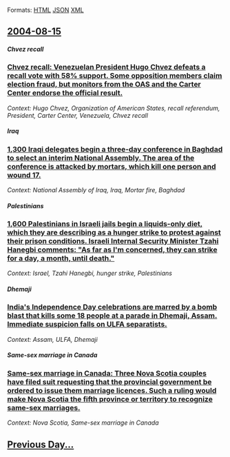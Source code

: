 
Formats: [HTML](2004/08/15/index.html)  [JSON](2004/08/15/index.json)  [XML](2004/08/15/index.xml)  

## [2004-08-15](/news/2004/08/15/index.md)

##### Chvez recall
### [ Chvez recall: Venezuelan President Hugo Chvez defeats a recall vote with 58% support. Some opposition members claim election fraud, but monitors from the OAS and the Carter Center endorse the official result. ](/news/2004/08/15/chavez-recall-venezuelan-president-hugo-chavez-defeats-a-recall-vote-with-58-support-some-opposition-members-claim-election-fraud-but-m.md)
_Context: Hugo Chvez, Organization of American States, recall referendum, President, Carter Center, Venezuela, Chvez recall_

##### Iraq
### [ 1,300 Iraqi delegates begin a three-day conference in Baghdad to select an interim National Assembly. The area of the conference is attacked by mortars, which kill one person and wound 17. ](/news/2004/08/15/1-300-iraqi-delegates-begin-a-three-day-conference-in-baghdad-to-select-an-interim-national-assembly-the-area-of-the-conference-is-attacke.md)
_Context: National Assembly of Iraq, Iraq, Mortar fire, Baghdad_

##### Palestinians
### [ 1,600 Palestinians in Israeli jails begin a liquids-only diet, which they are describing as a hunger strike to protest against their prison conditions. Israeli Internal Security Minister Tzahi Hanegbi comments: "As far as I'm concerned, they can strike for a day, a month, until death." ](/news/2004/08/15/1-600-palestinians-in-israeli-jails-begin-a-liquids-only-diet-which-they-are-describing-as-a-hunger-strike-to-protest-against-their-prison.md)
_Context: Israel, Tzahi Hanegbi, hunger strike, Palestinians_

##### Dhemaji
### [ India's Independence Day celebrations are marred by a bomb blast that kills some 18 people at a parade in Dhemaji, Assam. Immediate suspicion falls on ULFA separatists. ](/news/2004/08/15/india-s-independence-day-celebrations-are-marred-by-a-bomb-blast-that-kills-some-18-people-at-a-parade-in-dhemaji-assam-immediate-suspici.md)
_Context: Assam, ULFA, Dhemaji_

##### Same-sex marriage in Canada
### [ Same-sex marriage in Canada: Three Nova Scotia couples have filed suit requesting that the provincial government be ordered to issue them marriage licences. Such a ruling would make Nova Scotia the fifth province or territory to recognize same-sex marriages. ](/news/2004/08/15/same-sex-marriage-in-canada-three-nova-scotia-couples-have-filed-suit-requesting-that-the-provincial-government-be-ordered-to-issue-them-m.md)
_Context: Nova Scotia, Same-sex marriage in Canada_

## [Previous Day...](/news/2004/08/14/index.md)

